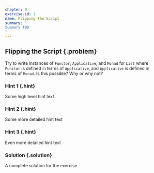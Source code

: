 ```yaml
---
chapter: 9
exercise-id: 1
name: Flipping the Script
summary: "
Summary TBD
"
---
```


## Flipping the Script {.problem}

Try to write instances of `Functor`, `Applicative`, and `Monad` for `List` where
`Functor` is defined in terms of `Applicative`, and `Applicative` is defined in
terms of `Monad`. Is this possible? Why or why not?


### Hint 1 {.hint}

Some high level hint text

### Hint 2 {.hint}

Some more detailed hint text

### Hint 3 {.hint}

Even more detailed hint text

### Solution {.solution}

A complete solution for the exercise
